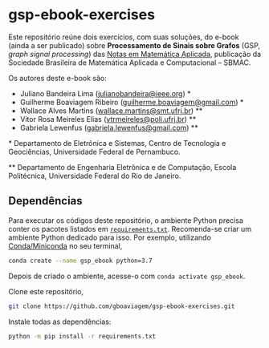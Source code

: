 # gsp-ebook-exercises

Este repositório reúne dois exercícios, com suas soluções, do e-book (ainda a ser publicado) sobre **Processamento de Sinais sobre Grafos** (GSP, _graph signal processing_) das [Notas em Matemática Aplicada](https://proceedings.science/notas-sbmac), publicação da Sociedade Brasileira de Matemática Aplicada e Computacional – SBMAC.

Os autores deste e-book são:

- Juliano Bandeira Lima ([julianobandeira@ieee.org](mailto:julianobandeira@ieee.org)) *
- Guilherme Boaviagem Ribeiro ([guilherme.boaviagem@gmail.com](mailto:guilherme.boaviagem@gmail.com)) *
- Wallace Alves Martins ([wallace.martins@smt.ufrj.br](mailto:wallace.martins@smt.ufrj.br)) **
- Vitor Rosa Meireles Elias ([vtrmeireles@poli.ufrj.br](mailto:vtrmeireles@poli.ufrj.br)) **
- Gabriela Lewenfus ([gabriela.lewenfus@gmail.com](mailto:gabriela.lewenfus@gmail.com)) **

\* Departamento de Eletrônica e Sistemas, Centro de Tecnologia e Geociências, Universidade Federal de Pernambuco.

** Departamento de Engenharia Eletrônica e de Computação, Escola Politécnica, Universidade Federal do Rio de Janeiro.

## Dependências

Para executar os códigos deste repositório, o ambiente Python precisa conter os pacotes listados em [`requirements.txt`](requirements.txt). Recomenda-se criar um ambiente Python dedicado para isso. Por exemplo, utilizando [Conda/Miniconda](https://docs.conda.io/en/latest/miniconda.html) no seu terminal,
```sh
conda create --name gsp_ebook python=3.7
```
Depois de criado o ambiente, acesse-o com `conda activate gsp_ebook`.

Clone este repositório,
```sh
git clone https://github.com/gboaviagem/gsp-ebook-exercises.git
```

Instale todas as dependências:
```sh
python -m pip install -r requirements.txt
```
